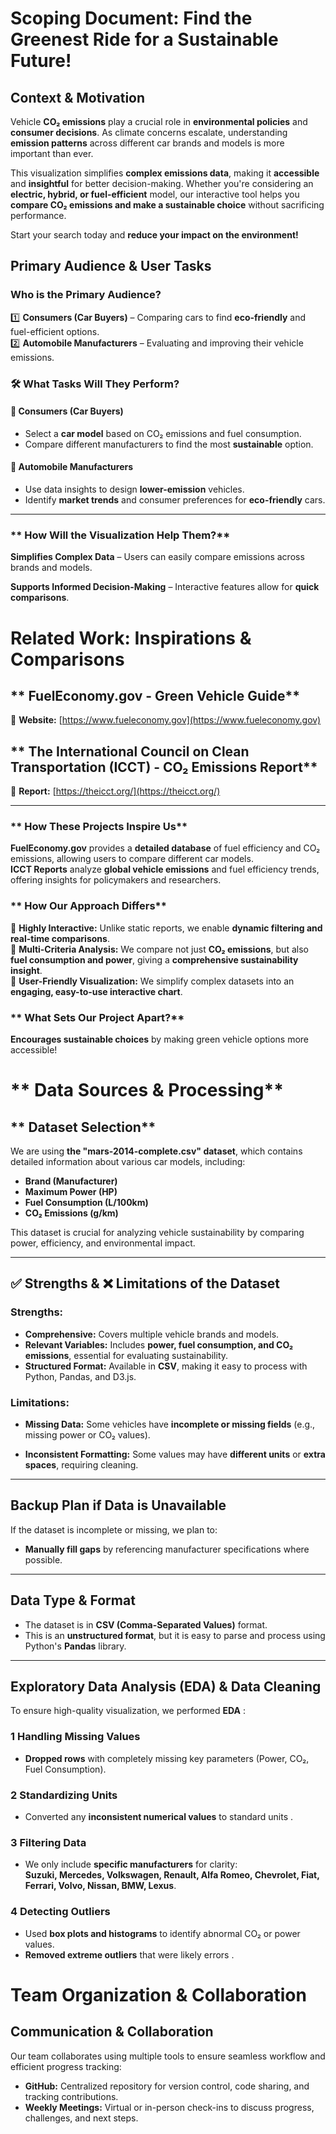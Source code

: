# **Scoping Document: Find the Greenest Ride for a Sustainable Future!**

## Context & Motivation  
Vehicle **CO₂ emissions** play a crucial role in **environmental policies** and **consumer decisions**. As climate concerns escalate, understanding **emission patterns** across different car brands and models is more important than ever.  

This visualization simplifies **complex emissions data**, making it **accessible** and **insightful** for better decision-making. Whether you're considering an **electric, hybrid, or fuel-efficient** model, our interactive tool helps you **compare CO₂ emissions and make a sustainable choice** without sacrificing performance.  

Start your search today and **reduce your impact on the environment!** 

## Primary Audience & User Tasks
### **Who is the Primary Audience?** 
1️⃣ **Consumers (Car Buyers)** – Comparing cars to find **eco-friendly** and fuel-efficient options.  
2️⃣ **Automobile Manufacturers** – Evaluating and improving their vehicle emissions. 

### **🛠 What Tasks Will They Perform?**
#### 🔹 **Consumers (Car Buyers)**  
- Select a **car model** based on CO₂ emissions and fuel consumption.  
- Compare different manufacturers to find the most **sustainable** option.  
  

#### 🔹 **Automobile Manufacturers**  
  
- Use data insights to design **lower-emission** vehicles.  
- Identify **market trends** and consumer preferences for **eco-friendly** cars.  

---

### ** How Will the Visualization Help Them?**  

**Simplifies Complex Data** – Users can easily compare emissions across brands and models.

**Supports Informed Decision-Making** – Interactive features allow for **quick comparisons**. 


# **Related Work: Inspirations & Comparisons**

## ** FuelEconomy.gov - Green Vehicle Guide**  
🔗 **Website:** [https://www.fueleconomy.gov](https://www.fueleconomy.gov)  

## ** The International Council on Clean Transportation (ICCT) - CO₂ Emissions Report**  
🔗 **Report:** [https://theicct.org/](https://theicct.org/)  
 

---

### ** How These Projects Inspire Us**  
 **FuelEconomy.gov** provides a **detailed database** of fuel efficiency and CO₂ emissions, allowing users to compare different car models.  
 **ICCT Reports** analyze **global vehicle emissions** and fuel efficiency trends, offering insights for policymakers and researchers.  
  

### ** How Our Approach Differs**  
🔹 **Highly Interactive:** Unlike static reports, we enable **dynamic filtering and real-time comparisons**.    
🔹 **Multi-Criteria Analysis:** We compare not just **CO₂ emissions**, but also **fuel consumption and power**, giving a **comprehensive sustainability insight**.  
🔹 **User-Friendly Visualization:** We simplify complex datasets into an **engaging, easy-to-use interactive chart**.  

### ** What Sets Our Project Apart?**   
 **Encourages sustainable choices** by making green vehicle options more accessible!  

 # ** Data Sources & Processing**

## ** Dataset Selection**
We are using **the "mars-2014-complete.csv" dataset**, which contains detailed information about various car models, including:  
- **Brand (Manufacturer)**  
- **Maximum Power (HP)**  
- **Fuel Consumption (L/100km)**  
- **CO₂ Emissions (g/km)**  

This dataset is crucial for analyzing vehicle sustainability by comparing power, efficiency, and environmental impact.

---

## **✅ Strengths & ❌ Limitations of the Dataset**  
### **Strengths:**  
- **Comprehensive:** Covers multiple vehicle brands and models.  
- **Relevant Variables:** Includes **power, fuel consumption, and CO₂ emissions**, essential for evaluating sustainability.  
- **Structured Format:** Available in **CSV**, making it easy to process with Python, Pandas, and D3.js.  

### **Limitations:**  
- **Missing Data:** Some vehicles have **incomplete or missing fields** (e.g., missing power or CO₂ values).  
  
- **Inconsistent Formatting:** Some values may have **different units** or **extra spaces**, requiring cleaning.  

---

## **Backup Plan if Data is Unavailable**  
If the dataset is incomplete or missing, we plan to:  
 
- **Manually fill gaps** by referencing manufacturer specifications where possible.  

---

## **Data Type & Format**  
- The dataset is in **CSV (Comma-Separated Values)** format.  
- This is an **unstructured format**, but it is easy to parse and process using Python's **Pandas** library.  

---

## **Exploratory Data Analysis (EDA) & Data Cleaning**  
To ensure high-quality visualization, we performed **EDA** :

### **1 Handling Missing Values**  
- **Dropped rows** with completely missing key parameters (Power, CO₂, Fuel Consumption).  

### **2️ Standardizing Units**  
- Converted any **inconsistent numerical values** to standard units .  

### **3️ Filtering Data**  
- We only include **specific manufacturers** for clarity:  
  **Suzuki, Mercedes, Volkswagen, Renault, Alfa Romeo, Chevrolet, Fiat, Ferrari, Volvo, Nissan, BMW, Lexus**.  

### **4️ Detecting Outliers**  
- Used **box plots and histograms** to identify abnormal CO₂ or power values.  
- **Removed extreme outliers** that were likely errors .

# **Team Organization & Collaboration**

## **Communication & Collaboration**
Our team collaborates using multiple tools to ensure seamless workflow and efficient progress tracking:
- **GitHub:** Centralized repository for version control, code sharing, and tracking contributions.
- **Weekly Meetings:** Virtual or in-person check-ins to discuss progress, challenges, and next steps.


 


  
